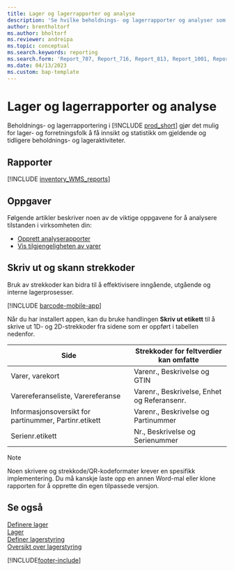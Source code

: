 ```yaml
---
title: Lager og lagerrapporter og analyse
description: 'Se hvilke beholdnings- og lagerrapporter og analyser som er tilgjengelige i standardversjonen av Business Central, slik at du kan holde oversikt over virksomheten.'
author: brentholtorf
ms.author: bholtorf
ms.reviewer: andreipa
ms.topic: conceptual
ms.search.keywords: reporting
ms.search.form: 'Report_707, Report_716, Report_813, Report_1001, Report_5807, Report_5808, Report_5809, Report_7313, Report_7319, Report_7320'
ms.date: 04/13/2023
ms.custom: bap-template
---
```

# Lager og lagerrapporter og analyse

Beholdnings- og lagerrapportering i [!INCLUDE [prod_short](includes/prod_short.md)] gjør det mulig for lager- og forretningsfolk å få innsikt og statistikk om gjeldende og tidligere beholdnings- og lageraktiviteter.  

## Rapporter

[!INCLUDE [inventory_WMS_reports](includes/inventory-WMS-reports-include.md)]

## Oppgaver

Følgende artikler beskriver noen av de viktige oppgavene for å analysere tilstanden i virksomheten din:

* [Opprett analyserapporter](bi-how-create-analysis-views-reports.md)  
* [Vis tilgjengeligheten av varer](inventory-how-availability-overview.md)

## Skriv ut og skann strekkoder

Bruk av strekkoder kan bidra til å effektivisere inngående, utgående og interne lagerprosesser. 

[!INCLUDE [barcode-mobile-app](includes/barcode-mobile-app.md)]

Når du har installert appen, kan du bruke handlingen **Skriv ut etikett** til å skrive ut 1D- og 2D-strekkoder fra sidene som er oppført i tabellen nedenfor.

|Side  |Strekkoder for feltverdier kan omfatte  |
|---------|---------|
|Varer, varekort     |Varenr., Beskrivelse og GTIN         |
|Varereferanseliste, Varereferanse     |Varenr., Beskrivelse, Enhet og Referansenr.         |
|Informasjonsoversikt for partinummer, Partinr.etikett     |Varenr., Beskrivelse og Partinummer       |
|Serienr.etikett     |Nr., Beskrivelse og Serienummer         |

> [!NOTE]
> Noen skrivere og strekkode/QR-kodeformater krever en spesifikk implementering. Du må kanskje laste opp en annen Word-mal eller klone rapporten for å opprette din egen tilpassede versjon.

## Se også

[Definere lager](inventory-setup-inventory.md)  
[Lager](inventory-manage-inventory.md)  
[Definer lagerstyring](warehouse-setup-warehouse.md)  
[Oversikt over lagerstyring](design-details-warehouse-management.md)

[!INCLUDE[footer-include](includes/footer-banner.md)]
